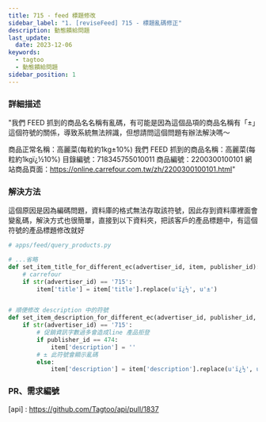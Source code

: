 ```yaml
---
title: 715 - feed 標題修改
sidebar_label: "1. [reviseFeed] 715 - 標題亂碼修正"
description: 動態饋給問題
last_update:
  date: 2023-12-06
keywords:
  - tagtoo
  - 動態饋給問題
sidebar_position: 1
---
```




### 詳細描述     
"我們 FEED 抓到的商品名名稱有亂碼，有可能是因為這個品項的商品名稱有「±」這個符號的關係，導致系統無法辨識，但想請問這個問題有辦法解決嗎～

商品正常名稱：高麗菜(每粒約1kg±10%)
我們 FEED 抓到的商品名稱：高麗菜(每粒約1kgï¿½10%)
目錄編號：718345755010011
商品編號：2200300100101
網站商品頁面：https://online.carrefour.com.tw/zh/2200300100101.html"


### 解決方法

這個原因是因為編碼問題，資料庫的格式無法存取該符號，因此存到資料庫裡面會變亂碼，解決方式也很簡單，直接到以下資料夾，把該客戶的產品標題中，有這個符號的產品標題修改就好

```python
# apps/feed/query_products.py

# ...省略
def set_item_title_for_different_ec(advertiser_id, item, publisher_id):
    # carrefour
    if str(advertiser_id) == '715':    
        item['title'] = item['title'].replace(u'ï¿½', u'±')


# 順便修改 description 中的符號
def set_item_description_for_different_ec(advertiser_id, publisher_id, item):        
    if str(advertiser_id) == '715':
        # 促銷資訊字數過多會造成line 產品拒登
        if publisher_id == 474:
            item['description'] = ''
        # ± 此符號會顯示亂碼 
        else:
            item['description'] = item['description'].replace(u'ï¿½', u'±')  
```


### PR、需求編號
[api] : https://github.com/Tagtoo/api/pull/1837
